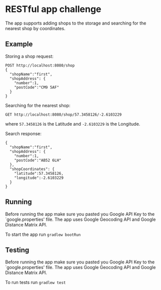 RESTful app challenge
======

The app supports adding shops to the storage and searching for the nearest shop by coordinates.

Example
-------

Storing a shop request:
```
POST http://localhost:8080/shop
{
  "shopName":"first",
  "shopAddress": {
    "number":1,
    "postCode":"CM9 5AF"
  }
}
```

Searching for the nearest shop:
```
GET http://localhost:8080/shop/57.3458126/-2.6103229
```
where `57.3458126` is the Latitude and `-2.6103229` is the Longitude.

Search response:
```
{
  "shopName":"first",
  "shopAddress": {
    "number":1,
    "postCode":"AB52 6LH"
  },
  "shopCoordinates": {
    "latitude":57.3458126,
    "longitude":-2.6103229
  }
}
```

Running
--------

Before running the app make sure you pasted you Google API Key to the `google.properties' file. The app uses Google Geocoding API and Google Distance Matrix API.

To start the app run
`gradlew bootRun`

Testing
------- 

Before running the app make sure you pasted you Google API Key to the `google.properties' file. The app uses Google Geocoding API and Google Distance Matrix API.

To run tests run
`gradlew test`
